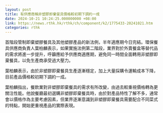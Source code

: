 ```yaml
---
layout: post
title: 有供應商稱非塑膠即棄餐具價格較初期下調約一成
date: 2024-10-21 10:24:25.000000000 +08:00
link: https://news.rthk.hk/rthk/ch/component/k2/1775433-20241021.htm
categories: rthk
---
```


首階段管制即棄塑膠餐具及其他塑膠產品的新法例，半年適應期今日完結。環保餐具供應商負責人葉柏麟表示，如果實施法例第二階段，業界對於外賣餐盒等替代品的需求將進一步提升，呼籲應給予供應商適應期，避免同一時間全面轉用非塑膠即棄餐具，以免生產商承受過大壓力。

葉柏麟表示，由於非塑膠即棄餐具生產逐漸穩定，加上大量採購令運輸成本下降，目前產品價格較初期下調約一成。

葉柏麟指出，餐飲業對非塑膠即棄餐具的需求有所改變，由過去較重視價格轉為更關注性能。他說餐廳最初選購非塑膠即棄餐具時，由於對產品特性了解不多，通常會以價格作為主要考慮因素，但業界逐漸意識到非塑膠即棄餐具需要配合不同菜式的特點，開始更重視產品的實際表現。
